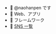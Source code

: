 - 👋 @naohanpen です
- 👀 Web、アプリ
- 🌱 フレームワーク
- 📒 [SNS 一覧](https://naohanpen.jp/social-accounts/?utm_source=github-naohanpen-profile&utm_medium=social&utm_campaign=sns-profile&flag=github-naohanpen-profile)
